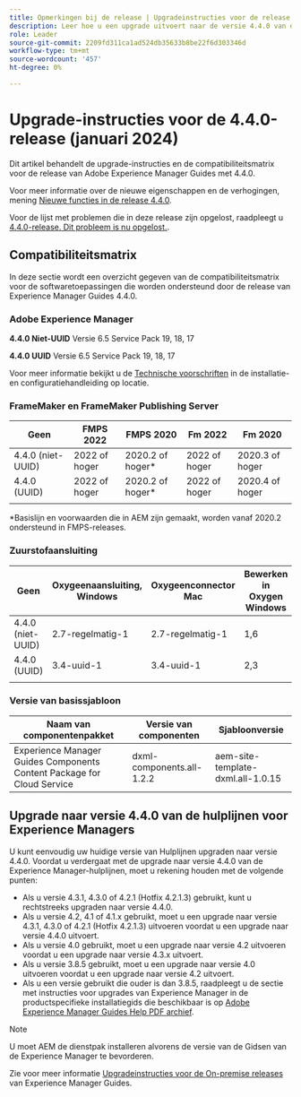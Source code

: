 ```yaml
---
title: Opmerkingen bij de release | Upgradeinstructies voor de release van Adobe Experience Manager Guides 4.4.0
description: Leer hoe u een upgrade uitvoert naar de versie 4.4.0 van de Adobe Experience Manager-hulplijnen
role: Leader
source-git-commit: 2209fd311ca1ad524db35633b8be22f6d303346d
workflow-type: tm+mt
source-wordcount: '457'
ht-degree: 0%

---
```


# Upgrade-instructies voor de 4.4.0-release (januari 2024)

Dit artikel behandelt de upgrade-instructies en de compatibiliteitsmatrix voor de release van Adobe Experience Manager Guides met 4.4.0.

Voor meer informatie over de nieuwe eigenschappen en de verhogingen, mening [Nieuwe functies in de release 4.4.0](../release-info/whats-new-4-4.md).

Voor de lijst met problemen die in deze release zijn opgelost, raadpleegt u [4.4.0-release. Dit probleem is nu opgelost.](../release-info/fixed-issues-4-4.md).




## Compatibiliteitsmatrix

In deze sectie wordt een overzicht gegeven van de compatibiliteitsmatrix voor de softwaretoepassingen die worden ondersteund door de release van Experience Manager Guides 4.4.0.

### Adobe Experience Manager

**4.4.0 Niet-UUID**
Versie 6.5 Service Pack 19, 18, 17

**4.4.0 UUID**
Versie 6.5 Service Pack 19, 18, 17


Voor meer informatie bekijkt u de [Technische voorschriften](../install-guide/download-install-technical-requirements.md) in de installatie- en configuratiehandleiding op locatie.

### FrameMaker en FrameMaker Publishing Server

| Geen | FMPS 2022 | FMPS 2020 | Fm 2022 | Fm 2020 |
| --- | --- | --- | --- | --- |
| 4.4.0 (niet-UUID) | 2022 of hoger | 2020.2 of hoger* | 2022 of hoger | 2020.3 of hoger |
| 4.4.0 (UUID) | 2022 of hoger | 2020.2 of hoger* | 2022 of hoger | 2020.4 of hoger |
| | | | |

*Basislijn en voorwaarden die in AEM zijn gemaakt, worden vanaf 2020.2 ondersteund in FMPS-releases.

### Zuurstofaansluiting

| Geen | Oxygeenaansluiting, Windows | Oxygeenconnector Mac | Bewerken in Oxygen Windows | Bewerken in Oxygen Mac |
| --- | --- | --- |--- |--- |
| 4.4.0 (niet-UUID) | 2.7-regelmatig-1 | 2.7-regelmatig-1 | 1,6 | 1,6 |
| 4.4.0 (UUID) | 3.4-uuid-1 | 3.4-uuid-1 | 2,3 | 2,3 |
|  |  |   |



### Versie van basissjabloon

| Naam van componentenpakket | Versie van componenten | Sjabloonversie |
|---|---|---|
| Experience Manager Guides Components Content Package for Cloud Service | dxml-components.all-1.2.2 | aem-site-template-dxml.all-1.0.15 |



## Upgrade naar versie 4.4.0 van de hulplijnen voor Experience Managers


U kunt eenvoudig uw huidige versie van Hulplijnen upgraden naar versie 4.4.0. Voordat u verdergaat met de upgrade naar versie 4.4.0 van de Experience Manager-hulplijnen, moet u rekening houden met de volgende punten:


- Als u versie 4.3.1, 4.3.0 of 4.2.1 (Hotfix 4.2.1.3) gebruikt, kunt u rechtstreeks upgraden naar versie 4.4.0.
- Als u versie 4.2, 4.1 of 4.1.x gebruikt, moet u een upgrade naar versie 4.3.1, 4.3.0 of 4.2.1 (Hotfix 4.2.1.3) uitvoeren voordat u een upgrade naar versie 4.4.0 uitvoert.
- Als u versie 4.0 gebruikt, moet u een upgrade naar versie 4.2 uitvoeren voordat u een upgrade naar versie 4.3.x uitvoert.
- Als u versie 3.8.5 gebruikt, moet u een upgrade naar versie 4.0 uitvoeren voordat u een upgrade naar versie 4.2 uitvoert.
- Als u een versie gebruikt die ouder is dan 3.8.5, raadpleegt u de sectie met instructies voor upgrades van Experience Manager in de productspecifieke installatiegids die beschikbaar is op [Adobe Experience Manager Guides Help PDF archief](https://helpx.adobe.com/xml-documentation-for-experience-manager/archive.html).



>[!NOTE]
>
>U moet AEM de dienstpak installeren alvorens de versie van de Gidsen van de Experience Manager te bevorderen.

Zie voor meer informatie [Upgradeinstructies voor de On-premise releases](../install-guide/upgrade-xml-documentation.md) van Experience Manager Guides.

